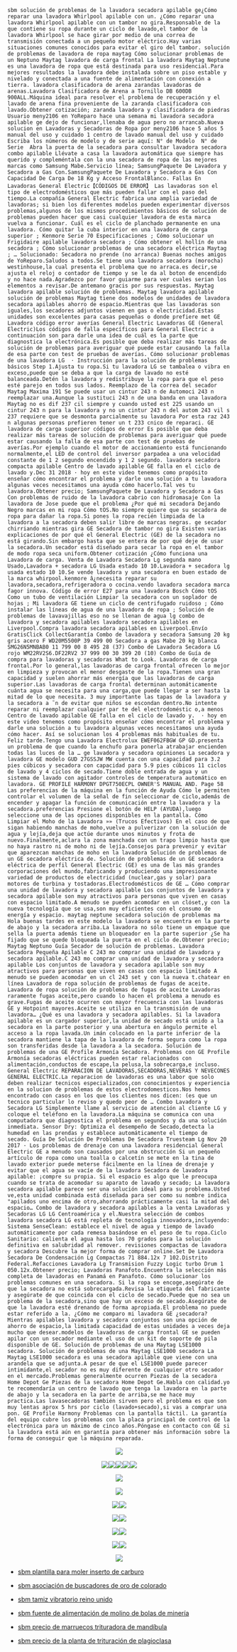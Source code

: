 
```
sbm solución de problemas de la lavadora secadora apilable ge¿Cómo reparar una lavadora Whirlpool apilable con un. ¿Cómo reparar una lavadora Whirlpool apilable con un tambor no gira.Responsable de la que contiene su ropa durante un ciclo de lavado,el tambor de la lavadora Whirlpool se hace girar por medio de una correa de transmisión conectada a un pequeño motor eléctrico.Hay varias situaciones comunes conocidos para evitar el giro del tambor. solución de problemas de lavadora de ropa maytag Cómo solucionar problemas de un Neptuno Maytag lavadora de carga frontal La lavadora Maytag Neptune es una lavadora de ropa que está destinada para uso residencial.Para mejores resultados la lavadora debe instalada sobre un piso estable y nivelado y conectada a una fuente de alimentación con conexión a tierra. lavadora clasificadora de arena zarandas lavadoras de arenas.Lavadora Clasificadora de Arena a Tornillo DB 600DB 900ALL.Máquina ideal para resolver el problema de recuperación y el lavado de arena fina proveniente de la zaranda clasificadora con lavado.Obtener cotización; zaranda lavadora y clasificadora de piedras Usuario meny2106 en YoReparo hace una semana mi lavadora secadora apilable ge dejo de funcionar,llenaba de agua pero no arrancab.Nueva solucion en Lavadoras y Secadoras de Ropa por meny2106 hace 5 años 5 manual del uso y cuidado 1 centro de lavado manual del uso y cuidado Escriba los números de modelo y de serie aquí: N° de Modelo  N° de Serie  Abra la puerta de la secadora para consultar lavadora secadora combo apilable Llévate a casa la lavadora automática que siempre has querido y compleméntala con la una secadora de ropa de las mejores marcas como Samsung Mabe.Servicio línea; SamsungPaquete De Lavadora y Secadora a Gas Con.SamsungPaquete De Lavadora y Secadora a Gas Con Capacidad De Carga De 18 Kg y Acceso FrontalBlanco. Fallas En Lavadoras General Electric【CÓDIGOS DE ERROR】 Las lavadoras son el tipo de electrodomésticos que más pueden fallar con el paso del tiempo.La compañía General Electric fabrica una amplia variedad de lavadoras; si bien los diferentes modelos pueden experimentar diversos problemas,algunos de los mismos procedimientos básicos de solución de problemas pueden hacer que casi cualquier lavadora de esta marca vuelva a funcionar. Cuál es el ciclo de planchado permanente en una lavadora. Cómo quitar la cuba interior en una lavadora de carga superior ; Kenmore Serie 70 Especificaciones ; Cómo solucionar un Frigidaire apilable lavadora secadora ; Cómo obtener el hollín de una secadora ; Cómo solucionar problemas de una secadora eléctrica Maytag ; … Solucionado: Secadora no prende (no arranca) Buenas noches amigos de YoReparo.Saludos a todos.Se tiene una lavadora secadora (morocha) westinhouse,la cual presenta el problema que no arraca.es decir,se ajusta el reloj o contador de tiempo y se le da al boton de encendido y no hace nada.Agradezco por favor guiarme para ver cuales serian los elementos a revisar.De antemano gracis por sus respuestas. Maytag lavadora apilable solución de problemas. Maytag lavadora apilable solución de problemas Maytag tiene dos modelos de unidades de lavadora secadora apilables ahorro de espacio.Mientras que las lavadoras son iguales,los secadores adjuntos vienen en gas o electricidad.Estas unidades son excelentes para casas pequeñas o donde prefiere met GE Lavadora código error averías General Electric Lavadoras GE (General Electric)Los códigos de falla específicos para General Electric a continuación son para darle una idea de cuál es la parte que diagnostica la electrónica.Es posible que deba realizar más tareas de solución de problemas para averiguar qué puede estar causando la falla de esa parte con test de pruebas de averías. Cómo solucionar problemas de una lavadora LG  · Instrucción para la solución de problemas básicos Step 1.Ajusta tu ropa.Si tu lavadora LG se tambalea o vibra en exceso,puede que se deba a que la carga de lavado no esté balanceada.Detén la lavadora y redistribuye la ropa para que el peso esté parejo en todos sus lados. Reemplazo de la correa del secador Maytag Maxima 191 Se puede usar un cintur 243 n de Automoci 243 n reemplazar una.Aunque la sustituci 243 n de una banda en una lavadora Maytag no es dif 237 cil siempre y cuando usted est 225 usando un cintur 243 n para la lavadora y no un cintur 243 n del autom 243 vil s 237 requiere que se desmonta parcialmente su lavadora Por esta raz 243 n algunas personas prefieren tener un t 233 cnico de reparaci. GE lavadora de carga superior códigos de error Es posible que deba realizar más tareas de solución de problemas para averiguar qué puede estar causando la falla de esa parte con test de pruebas de averías.Por ejemplo cuando el motor de accionamiento está funcionando normalmente,el LED de control del inversor parpadea a una velocidad constante de 1 2 segundo encendido y 1 2 segundo. lavadora secadora compacta apilable Centro de lavado apilable GE falla en el ciclo de lavado y.Dec 31 2018 · hoy en este video tenemos como propósito enseñar cómo encontrar el problema y darle una solución a tu lavadora algunas veces necesitamos una ayuda cómo hacerlo.Tal ves tu lavadora.Obtener precio; SamsungPaquete De Lavadora y Secadora a Gas Con problemas de ruido de la lavadora cabrio con hidromasaje Con la lavadora de Jose puede que el problema ¿Por qué mi secadora Dejando Negro marcas en mi ropa Cómo tOS.No siempre quiere que su secadora de ropa para dañar la ropa.Si pones la ropa recién limpiada de la lavadora a la secadora deben salir libre de marcas negras. ge secador chirriando mientras gira GE Secadora de tambor no gira Existen varias explicaciones de por qué el General Electric (GE) de la secadora no está girando.Sin embargo hasta que se entera de por qué deje de usar la secadora.Un secador está diseñado para secar la ropa en el tambor de modo ropa seca uniform.Obtener cotización ¿Cómo funciona una Lavadora de carga. Venta de Lavadora Secadora Lg segunda mano Usado,Lavadora + secadora LG Usada estado 10 10.Lavadora + secadora lg usada estado 10 10.Se vende lavadora y una secadora en buen estado de la marca whirpool.kenmore â¿necesita reparar su lavadora,secadora,refrigeradora o cocina.vendo lavadora secadora marca fagor innova. Código de error E27 para una lavadora Bosch Cómo tOS Como un tubo de ventilación Limpiar la secadora con un soplador de hojas ; Mi lavadora GE tiene un ciclo de centrifugado ruidoso ; Cómo instalar las líneas de agua de una lavadora de ropa ; Solución de problemas de lavavajillas eso no se llenan de agua lg combo de lavadora y secadora apilables lavadora secadora apilables en Liverpool.Compra lavadora secadora apilables en Liverpool.Envío GratisClick CollectGarantía Combo de lavadora y secadora Samsung 20 kg gris acero F WD20M5500P 39 499 00 Secadora a gas Mabe 20 kg blanca SMG26N5MNBAB0 11 799 00 8 495 28 (37) Combo de Lavadora Secadora LG rojo WM22RV2S6.DF22RV2 37 999 00 30 399 20 (10) Combo de Guía de compra para lavadoras y secadoras What to Look. Lavadoras de carga frontal.Por lo general,las lavadoras de carga frontal ofrecen lo mejor en limpieza y provocan el menor desgaste de la ropa.Tienen una gran capacidad y suelen ahorrar más energía que las lavadoras de carga superior.Las lavadoras de carga frontal determinan automáticamente cuánta agua se necesita para una carga,que puede llegar a ser hasta la mitad de lo que necesita. 3 muy importante las tapas de la lavadora y la secadora a ˜n de evitar que niños se escondan dentro.No intente reparar ni reemplazar cualquier par te del electrodoméstic o,a menos Centro de lavado apilable GE falla en el ciclo de lavado y.  · hoy en este video tenemos como propósito enseñar cómo encontrar el problema y darle una solución a tu lavadora algunas veces necesitamos una ayuda cómo hacer. Así se solucionan los 4 problemas más habituales de tu. Feliz tarde.Tengo una Lavadora Electrolux EWEF062FBGW GP GD.presenta un problema de que cuando la enchufo para ponerla atrabajar encienden todas las luces de la … ge lavadora y secadora opiniones La secadora y lavadora GE modelo GUD 27GSSJW MW cuenta con una capacidad para 3.2 pies cúbicos y secadora con capacidad para 5.9 pies cúbicos 11 ciclos de lavado y 4 ciclos de secado.Tiene doble entrada de agua y un sistema de lavado con agitador controles de temperatura automático en lavadora. GE PROFILE HARMONY DPGT750ECPL OWNER'S MANUAL AND. Page 58 Las preferencias de la máquina en la función de Ayuda Cómo le permiten controlar el volumen de la señal de fin seleccionar de ciclo,además de encender y apagar la función de comunicación entre la lavadora y la secadora.preferencias Presione el botón de HELP (AYUDA),luego seleccione una de las opciones disponibles en la pantalla. Cómo Limpiar el Moho de la Lavadora »» (Trucos Efectivos) En el caso de que sigan habiendo manchas de moho,vuelve a pulverizar con la solución de agua y lejía,deja que actúe durante unos minutos y frota de nuevo.Finalmente,aclara la zona manchada con un trapo limpio hasta que no haya rastro ni de moho ni de lejía.Consejos para prevenir y evitar que aparezcan manchas de moho en la lavadora Solución de problemas de un GE secadora eléctrica de. Solución de problemas de un GE secadora eléctrica de perfil General Electric (GE) es una de las más grandes corporaciones del mundo,fabricando y produciendo una impresionante variedad de productos de electricidad (nuclear,gas y solar) para motores de turbina y tostadoras.Electrodomésticos de GE … Cómo comprar una unidad de lavadora y secadora apilable Los conjuntos de lavadora y secadora apilable son muy atractivos para personas que viven en casas con espacio limitado.A menudo se pueden acomodar en un clóset,y con la nueva tecnología que se usa,son muy eficientes con el consumo de energía y espacio. maytag neptune secadora solución de problemas ma Hola buenas tardes en este modelo la lavadora se encuentra en la parte de abajo y la secadora arriba.La lavadora no sólo tiene un empaque que sella la puerta además tiene un bloqueador en la parte superior ¿Se ha fijado que se quede bloqueada la puerta en el ciclo de.Obtener precio; Maytag Neptuno Guía Secador de solución de problemas. Lavadora Secadora Pequeña Apilable C 243 mo comprar una unidad de lavadora y secadora apilable.C 243 mo comprar una unidad de lavadora y secadora apilable Los conjuntos de lavadora y secadora apilable son muy atractivos para personas que viven en casas con espacio limitado A menudo se pueden acomodar en un cl 243 set y con la nueva t.chatear en línea Lavadora de ropa solución de problemas de fugas de aceite. Lavadora de ropa solución de problemas de fugas de aceite Lavadoras raramente fugas aceite,pero cuando lo hacen el problema a menudo es grave.Fugas de aceite ocurren con mayor frecuencia con las lavadoras GE y Hotpoint mayores.Aceite se utiliza en la transmisión de una lavadora… ¿Qué es una lavadora y secadora apilables. Si la lavadora apilable es un cargador superior,la unidad de secado está unido a la secadora en la parte posterior y una abertura en ángulo permite el acceso a la ropa lavada.Un imán colocado en la parte inferior de la secadora mantiene la tapa de la lavadora de forma segura como la ropa son transferidas desde la lavadora a la secadora. Solución de problemas de una GE Profile Armonía Secadora. Problemas con GE Profile Armonía secadoras eléctricas pueden estar relacionados con alimentación,conductos de escape,la pelusa,la sobrecarga,e incluso. General Electric REPARACION DE LAVADORAS,SECADORAS,NEVERAS Y NEVECONES GENERAL ELECTRIC.La reparacion de lavadoras es una labor que solo deben realizar tecnicos especializados,con conocimientos y experiencia en la solucion de problemas de estos electrodomesticos.Nos hemos encontrado con casos en los que los clientes nos dicen: (es que un tecnico particular lo reviso y quedo peor de … Combo Lavadora y Secadora LG Simplemente llame al servicio de atención al cliente LG y coloque el teléfono en la lavadora.La máquina se comunica con una computadora que diagnostica el problema en segundos y da una solución inmediata. Sensor Dry: Optimiza el desempeño de Secado,detecta la humedad en las prendas y establece automáticamente el tiempo de secado. Guía De Solución De Problemas De Secadora Truesteam Lg Nov 20 2017 · Los problemas de drenaje con una lavadora residencial General Electric GE a menudo son causados por una obstrucción Si un pequeño artículo de ropa como una toalla o calcetín se mete en la tina de lavado exterior puede meterse fácilmente en la línea de drenaje y evitar que el agua se vacíe de la lavadora Secadora de lavadora apilable: ¡compre su propia. Si el espacio es algo que le preocupa cuando se trata de acomodar su aparato de lavado y secado; La lavadora secadora apilable parece ser una solución ideal para su problema.Usted ve,esta unidad combinada está diseñada para ser como su nombre indica "apilados uno encima de otro,ahorrando prácticamente casi la mitad del espacio… Combo de lavadora y secadora apilables a la venta Lavadoras y Secadoras LG LG Centroamérica y el.Nuestra selección de combos lavadora secadora LG está repleta de tecnología innovadora,incluyendo: Sistema SenseClean: establece el nivel de agua y tiempo de lavado automáticamente por cada remesa basándose en el peso de tu ropa.Ciclo Sanitario: calienta el agua hasta los 70 grados para la solución definitiva en salubridad al remover. revisiones compactas de lavadora y secadora Descubre la mejor forma de comprar online.Set De Lavadora Secadora De Condensación Lg Compactas 71 884.12x 7 102.Distrito Federal.Refacciones Lavadora Lg Transmision Fuzzy Logic turbo Drum 1 050.12x.Obtener precio; Lavadoras Panafoto.Encuentra la selección más completa de lavadoras en Panamá en Panafoto. Cómo solucionar los problemas comunes en una secadora. Si la ropa se encoge,asegúrate de que la secadora no está sobrecargada.Revisa la etiqueta del fabricante y asegúrate de que coincida con el ciclo de secado.Puede que no sea un problema de la secadora,sino que hay un exceso de secado.Asegúrate de que la lavadora esté drenando de forma apropiada.El problema no puede estar referido a la. ¿Cómo me comparo mi lavadora GE ¿secadora? Mientras apilables lavadora y secadora conjuntos son una opción de ahorro de espacio,la limitada capacidad de estas unidades a veces deja mucho que desear.modelos de lavadoras de carga frontal GE se pueden apilar con un secador mediante el uso de un kit de soporte de pila disponible de GE. Solución de problemas de una Maytag LSE1000 secadora. Solución de problemas de una Maytag LSE1000 secadora La Maytag LSE1000 secadora es una secadora apilable que viene con una arandela que se adjunta.A pesar de que el LSE1000 puede parecer intimidante,el secador no es muy diferente de cualquier otro secador en el mercado.Problemas generalmente ocurren Piezas de la secadora Home Depot Ge Piezas de la secadora Home Depot Ge.Habla con calidad.yo te recomendaría un centro de lavado que tenga la lavadora en la parte de abajo y la secadora en la parte de arriba,se me hace muy practica.Las lavasecadoras también sirven pero el problema es que son muy lentas aprox 5 hrs por ciclo (lavado+secado),si vas a comprar una pon. GE Profile Harmony Problemas con la pantalla táctil. La garantía del equipo cubre los problemas con la placa principal de control de la electrónica para un máximo de cinco años.Póngase en contacto con GE si la lavadora está aún en garantía para obtener más información sobre la forma de conseguir que la máquina reparada. 
```

<div align="center">

<a href="https://es-crusher.shibang-china.com/github&k=sbm+soluci%C3%B3n+de+problemas+de+la+lavadora+secadora+apilable+ge"><img src="https://static.shibang-china.com/es/crusher/logo.jpg"></a>

<a href="https://es-crusher.shibang-china.com/github&k=sbm+soluci%C3%B3n+de+problemas+de+la+lavadora+secadora+apilable+ge"><img src="https://static.shibang-china.com/es/crusher/index.jpg"></a><a href="https://es-crusher.shibang-china.com/material.htmlgithub&k=sbm+soluci%C3%B3n+de+problemas+de+la+lavadora+secadora+apilable+ge"><img src="https://static.shibang-china.com/es/crusher/material.jpg"></a><a href="https://es-crusher.shibang-china.com/application.htmlgithub&k=sbm+soluci%C3%B3n+de+problemas+de+la+lavadora+secadora+apilable+ge"><img src="https://static.shibang-china.com/es/crusher/application.jpg"></a><a href="https://es-crusher.shibang-china.com/aboutus.htmlgithub&k=sbm+soluci%C3%B3n+de+problemas+de+la+lavadora+secadora+apilable+ge"><img src="https://static.shibang-china.com/es/crusher/aboutus.jpg"></a><a href="https://es-crusher.shibang-china.com/contact.htmlgithub&k=sbm+soluci%C3%B3n+de+problemas+de+la+lavadora+secadora+apilable+ge"><img src="https://static.shibang-china.com/es/crusher/contact.jpg"></a>

<a href="https://es-crusher.shibang-china.com/github&k=sbm+soluci%C3%B3n+de+problemas+de+la+lavadora+secadora+apilable+ge"><img src="https://static.shibang-china.com/es/crusher/banner.jpg"></a>

<a href="https://swt.shibang-china.com/github&k=sbm+soluci%C3%B3n+de+problemas+de+la+lavadora+secadora+apilable+ge"><img src="https://static.shibang-china.com/es/crusher/text.jpg"></a>

<a href="https://swt.shibang-china.com/github&k=sbm+soluci%C3%B3n+de+problemas+de+la+lavadora+secadora+apilable+ge"><img src="https://static.shibang-china.com/es/crusher/chat.jpg"></a><a href="https://es-crusher.shibang-china.com/contact.htmlgithub&k=sbm+soluci%C3%B3n+de+problemas+de+la+lavadora+secadora+apilable+ge"><img src="https://static.shibang-china.com/es/crusher/message.jpg"></a>

<a href="https://es-crusher.shibang-china.com/products/pe.htmlgithub&k=sbm+soluci%C3%B3n+de+problemas+de+la+lavadora+secadora+apilable+ge"><img src="https://static.shibang-china.com/es/crusher/pe.jpg"></a><a href="https://es-crusher.shibang-china.com/products/pf.htmlgithub&k=sbm+soluci%C3%B3n+de+problemas+de+la+lavadora+secadora+apilable+ge"><img src="https://static.shibang-china.com/es/crusher/pf.jpg"></a>

<a href="https://es-crusher.shibang-china.com/products/hpt.htmlgithub&k=sbm+soluci%C3%B3n+de+problemas+de+la+lavadora+secadora+apilable+ge"><img src="https://static.shibang-china.com/es/crusher/hpt.jpg"></a><a href="https://es-crusher.shibang-china.com/products/vsi.htmlgithub&k=sbm+soluci%C3%B3n+de+problemas+de+la+lavadora+secadora+apilable+ge"><img src="https://static.shibang-china.com/es/crusher/vsi.jpg"></a>

<a href="https://es-crusher.shibang-china.com/products/klv.htmlgithub&k=sbm+soluci%C3%B3n+de+problemas+de+la+lavadora+secadora+apilable+ge"><img src="https://static.shibang-china.com/es/crusher/klv.jpg"></a><a href="https://es-crusher.shibang-china.com/products/portable.htmlgithub&k=sbm+soluci%C3%B3n+de+problemas+de+la+lavadora+secadora+apilable+ge"><img src="https://static.shibang-china.com/es/crusher/portable.jpg"></a>

<a href="https://swt.shibang-china.com/github&k=sbm+soluci%C3%B3n+de+problemas+de+la+lavadora+secadora+apilable+ge"><img src="https://static.shibang-china.com/es/crusher/case.jpg"></a>

</div>


* [sbm plantilla para moler inserto de carburo](sbm%20plantilla%20para%20moler%20inserto%20de%20carburo.md)

* [sbm asociación de buscadores de oro de colorado](sbm%20asociaci%C3%B3n%20de%20buscadores%20de%20oro%20de%20colorado.md)

* [sbm tamiz vibratorio reino unido](sbm%20tamiz%20vibratorio%20reino%20unido.md)

* [sbm fuente de alimentación de molino de bolas de minería](sbm%20fuente%20de%20alimentaci%C3%B3n%20de%20molino%20de%20bolas%20de%20miner%C3%ADa.md)

* [sbm precio de marruecos trituradora de mandíbula](sbm%20precio%20de%20marruecos%20trituradora%20de%20mand%C3%ADbula.md)

* [sbm precio de la planta de trituración de plagioclasa](sbm%20precio%20de%20la%20planta%20de%20trituraci%C3%B3n%20de%20plagioclasa.md)